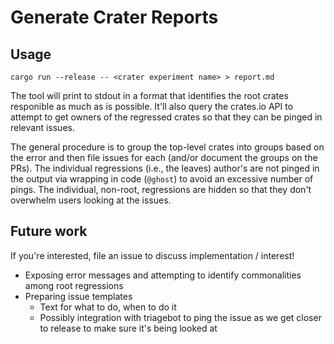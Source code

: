 # Generate Crater Reports

## Usage

```
cargo run --release -- <crater experiment name> > report.md
```

The tool will print to stdout in a format that identifies the root crates responible as much as is
possible. It'll also query the crates.io API to attempt to get owners of the regressed crates so
that they can be pinged in relevant issues.

The general procedure is to group the top-level crates into groups based on the error and then file
issues for each (and/or document the groups on the PRs). The individual regressions (i.e., the
leaves) author's are not pinged in the output via wrapping in code (`@ghost`) to avoid an excessive
number of pings. The individual, non-root, regressions are hidden so that they don't overwhelm users
looking at the issues.

## Future work

If you're interested, file an issue to discuss implementation / interest!

 - Exposing error messages and attempting to identify commonalities among root regressions
 - Preparing issue templates
   - Text for what to do, when to do it
   - Possibly integration with triagebot to ping the issue as we get closer to release to make sure
     it's being looked at
